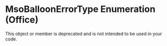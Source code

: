 
# MsoBalloonErrorType Enumeration (Office)

This object or member is deprecated and is not intended to be used in your code.

